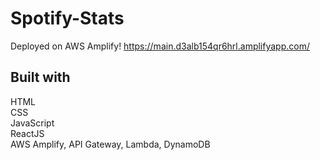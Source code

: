 # Spotify-Stats
Deployed on AWS Amplify! https://main.d3alb154qr6hrl.amplifyapp.com/

## Built with

HTML\
CSS\
JavaScript\
ReactJS\
AWS Amplify, API Gateway, Lambda, DynamoDB
